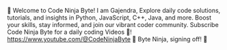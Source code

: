 🚀 Welcome to Code Ninja Byte!
I am Gajendra,
Explore daily code solutions, tutorials, and insights in Python, JavaScript, C++, Java, and more. 
Boost your skills, stay informed, and join our vibrant coder community. 
Subscribe Code Ninja Byte for a daily coding Videos 🔔! 
https://www.youtube.com/@CodeNinjaByte
📅 Byte Ninja, signing off! 🚀
